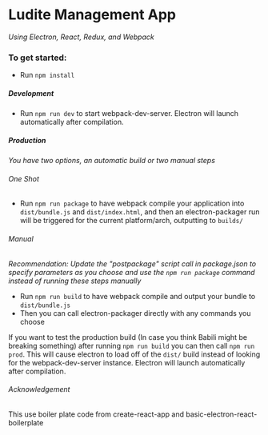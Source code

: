 # Ludite Management App

_Using Electron, React, Redux, and Webpack_

### To get started:

- Run `npm install`

##### Development

- Run `npm run dev` to start webpack-dev-server. Electron will launch automatically after compilation.

##### Production

_You have two options, an automatic build or two manual steps_

###### One Shot

- Run `npm run package` to have webpack compile your application into `dist/bundle.js` and `dist/index.html`, and then an electron-packager run will be triggered for the current platform/arch, outputting to `builds/`

###### Manual

_Recommendation: Update the "postpackage" script call in package.json to specify parameters as you choose and use the `npm run package` command instead of running these steps manually_

- Run `npm run build` to have webpack compile and output your bundle to `dist/bundle.js`
- Then you can call electron-packager directly with any commands you choose

If you want to test the production build (In case you think Babili might be breaking something) after running `npm run build` you can then call `npm run prod`. This will cause electron to load off of the `dist/` build instead of looking for the webpack-dev-server instance. Electron will launch automatically after compilation.

###### Acknowledgement

This use boiler plate code from create-react-app and basic-electron-react-boilerplate
